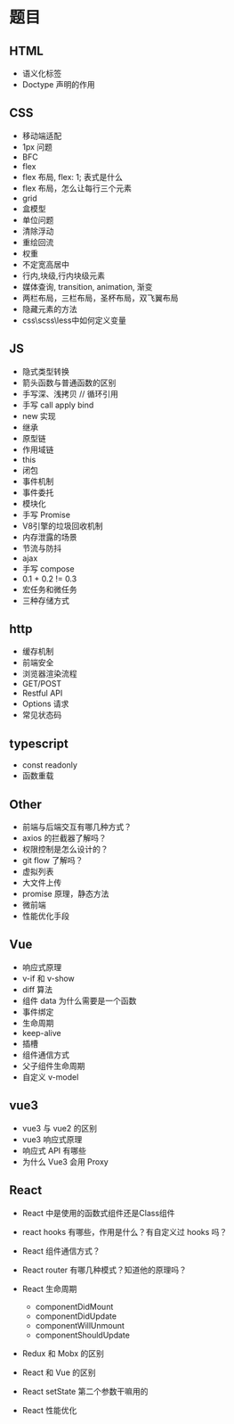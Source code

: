 # 题目

## HTML

- 语义化标签
- Doctype 声明的作用

## CSS

- 移动端适配
- 1px 问题
- BFC
- flex
- flex 布局, flex: 1; 表式是什么
- flex 布局，怎么让每行三个元素
- grid
- 盒模型
- 单位问题
- 清除浮动
- 重绘回流
- 权重
- 不定宽高居中
- 行内,块级,行内块级元素
- 媒体查询, transition, animation, 渐变
- 两栏布局，三栏布局，圣杯布局，双飞翼布局
- 隐藏元素的方法
- css\scss\less中如何定义变量

## JS

- 隐式类型转换
- 箭头函数与普通函数的区别
- 手写深、浅拷贝 // 循环引用
- 手写 call apply bind
- new 实现
- 继承
- 原型链
- 作用域链
- this
- 闭包
- 事件机制
- 事件委托
- 模块化
- 手写 Promise
- V8引擎的垃圾回收机制
- 内存泄露的场景
- 节流与防抖
- ajax
- 手写 compose
- 0.1 + 0.2 != 0.3
- 宏任务和微任务
- 三种存储方式

## http

- 缓存机制
- 前端安全
- 浏览器渲染流程
- GET/POST
- Restful API
- Options 请求
- 常见状态码

## typescript

- const readonly
- 函数重载

## Other

- 前端与后端交互有哪几种方式？
- axios 的拦截器了解吗？
- 权限控制是怎么设计的？
- git flow 了解吗？
- 虚拟列表
- 大文件上传
- promise 原理，静态方法
- 微前端
- 性能优化手段

## Vue

- 响应式原理
- v-if 和 v-show
- diff 算法
- 组件 data 为什么需要是一个函数
- 事件绑定
- 生命周期
- keep-alive
- 插槽
- 组件通信方式
- 父子组件生命周期
- 自定义 v-model

## vue3

- vue3 与 vue2 的区别
- vue3 响应式原理
- 响应式 API 有哪些
- 为什么 Vue3 会用 Proxy

## React 

- React 中是使用的函数式组件还是Class组件
- react hooks 有哪些，作用是什么？有自定义过 hooks 吗？
- React 组件通信方式？
- React router 有哪几种模式？知道他的原理吗？

- React 生命周期
    * componentDidMount
    * componentDidUpdate
    * componentWillUnmount
    * componentShouldUpdate
- Redux 和 Mobx 的区别
- React 和 Vue 的区别
- React setState 第二个参数干嘛用的
- React 性能优化